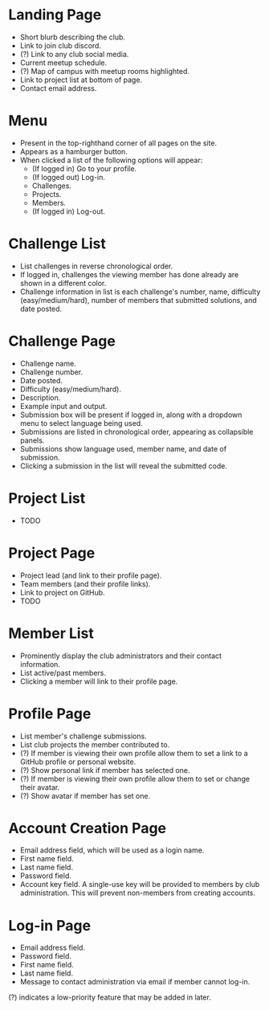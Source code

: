 # Landing Page
- Short blurb describing the club.
- Link to join club discord.
- (?) Link to any club social media.
- Current meetup schedule.
- (?) Map of campus with meetup rooms highlighted.
- Link to project list at bottom of page.
- Contact email address.

# Menu
- Present in the top-righthand corner of all pages on the site.
- Appears as a hamburger button.
- When clicked a list of the following options will appear:
    - (If logged in) Go to your profile.
    - (If logged out) Log-in.
    - Challenges.
    - Projects.
    - Members.
    - (If logged in) Log-out.

# Challenge List
- List challenges in reverse chronological order.
- If logged in, challenges the viewing member has done already are shown in a different color.
- Challenge information in list is each challenge's number, name, difficulty (easy/medium/hard), number of members that submitted solutions, and date posted.

# Challenge Page
- Challenge name.
- Challenge number.
- Date posted.
- Difficulty (easy/medium/hard).
- Description.
- Example input and output.
- Submission box will be present if logged in, along with a dropdown menu to select language being used.
- Submissions are listed in chronological order, appearing as collapsible panels.
- Submissions show language used, member name, and date of submission.
- Clicking a submission in the list will reveal the submitted code.

# Project List
- TODO

# Project Page
- Project lead (and link to their profile page).
- Team members (and their profile links).
- Link to project on GitHub.
- TODO

# Member List
- Prominently display the club administrators and their contact information.
- List active/past members.
- Clicking a member will link to their profile page.

# Profile Page
- List member's challenge submissions.
- List club projects the member contributed to.
- (?) If member is viewing their own profile allow them to set a link to a GitHub profile or personal website.
- (?) Show personal link if member has selected one.
- (?) If member is viewing their own profile allow them to set or change their avatar.
- (?) Show avatar if member has set one.

# Account Creation Page
- Email address field, which will be used as a login name.
- First name field.
- Last name field.
- Password field.
- Account key field. A single-use key will be provided to members by club administration. This will prevent non-members from creating accounts.

# Log-in Page
- Email address field.
- Password field.
- First name field.
- Last name field.
- Message to contact administration via email if member cannot log-in.


(?) indicates a low-priority feature that may be added in later.
